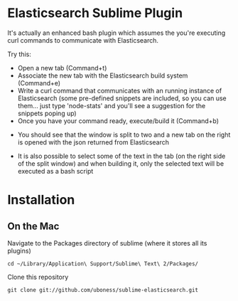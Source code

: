 # Elasticsearch Sublime Plugin

It's actually an enhanced bash plugin which assumes the you're executing curl commands to communicate with Elasticsearch.

Try this:
 * Open a new tab (Command+t)
 * Associate the new tab with the Elasticsearch build system (Command+e)
 * Write a curl command that communicates with an running instance of Elasticsearch (some pre-defined snippets are included, so you can use them... just type 'node-stats' and you'll see a suggestion for the snippets poping up)
 * Once you have your command ready, execute/build it (Command+b)
  - You should see that the window is split to two and a new tab on the right is opened with the json returned from Elasticsearch
 * It is also possible to select some of the text in the tab (on the right side of the split window) and when building it, only the selected text will be executed as a bash script

# Installation

## On the Mac

Navigate to the Packages directory of sublime (where it stores all its plugins)

  ```cd ~/Library/Application\ Support/Sublime\ Text\ 2/Packages/```
 
Clone this repository

  ```git clone git://github.com/uboness/sublime-elasticsearch.git```

